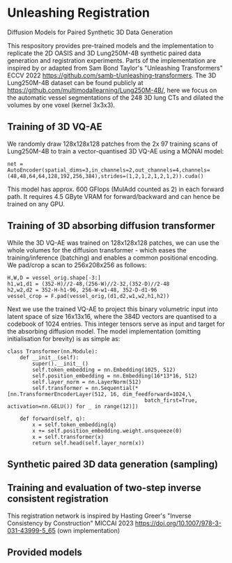 # Unleashing Registration
Diffusion Models for Paired Synthetic 3D Data Generation

This respository provides pre-trained models and the implementation to replicate the 2D OASIS and 3D Lung250M-4B synthetic paired data generation and registration experiments.
Parts of the implementation are inspired by or adapted from Sam Bond Taylor's "Unleashing Transformers" ECCV 2022 https://github.com/samb-t/unleashing-transformers. 
The 3D Lung250M-4B dataset can be found publicly at https://github.com/multimodallearning/Lung250M-4B/, here we focus on the automatic vessel segmentations of the 248 3D lung CTs and dilated the volumes by one voxel (kernel 3x3x3). 

## Training of 3D VQ-AE
We randomly draw 128x128x128 patches from the 2x 97 training scans of Lung250M-4B to train a vector-quantised 3D VQ-AE using a MONAI model:
```
net = AutoEncoder(spatial_dims=3,in_channels=2,out_channels=4,channels=(48,48,64,64,128,192,256,384),strides=(1,2,1,2,1,2,1,2)).cuda()
```
This model has approx. 600 GFlops (MulAdd counted as 2) in each forward path. It requires 4.5 GByte VRAM for forward/backward and can hence be trained on any GPU. 



## Training of 3D absorbing diffusion transformer
While the 3D VQ-AE was trained on 128x128x128 patches, we can use the whole volumes for the diffusion transformer - which eases the training/inference (batching) and enables a common positional encoding. We pad/crop a scan to 256x208x256 as follows:
```
H,W,D = vessel_orig.shape[-3:]
h1,w1,d1 = (352-H)//2-48,(256-W)//2-32,(352-D)//2-48
h2,w2,d2 = 352-H-h1-96, 256-W-w1-48, 352-D-d1-96
vessel_crop = F.pad(vessel_orig,(d1,d2,w1,w2,h1,h2))
```
Next we use the trained VQ-AE to project this binary volumetric input into latent space of size 16x13x16, where the 384D vectors are quantised to a codebook of 1024 entries. This integer tensors serve as input and target for the absorbing diffusion model. The model implementation (omitting initialisation for brevity) is as simple as:
```
class Transformer(nn.Module):
    def __init__(self):
        super().__init__()
        self.token_embedding = nn.Embedding(1025, 512)
        self.position_embedding = nn.Embedding(16*13*16, 512)
        self.layer_norm = nn.LayerNorm(512)
        self.transformer = nn.Sequential(*[nn.TransformerEncoderLayer(512, 16, dim_feedforward=1024,\
                                            batch_first=True, activation=nn.GELU()) for _ in range(12)])

    def forward(self, q):
        x = self.token_embedding(q)
        x += self.position_embedding.weight.unsqueeze(0)
        x = self.transformer(x)
        return self.head(self.layer_norm(x))
```



## Synthetic paired 3D data generation (sampling)

## Training and evaluation of two-step inverse consistent registration
This registration network is inspired by Hasting Greer's "Inverse Consistency by Construction" MICCAI 2023 https://doi.org/10.1007/978-3-031-43999-5_65 (own implementation)

## Provided models

